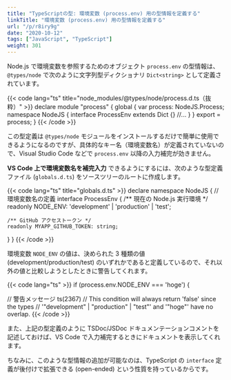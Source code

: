 ```yaml
---
title: "TypeScriptの型: 環境変数 (process.env) 用の型情報を定義する"
linkTitle: "環境変数 (process.env) 用の型情報を定義する"
url: "/p/r8iry9g"
date: "2020-10-12"
tags: ["JavaScript", "TypeScript"]
weight: 301
---
```


Node.js で環境変数を参照するためのオブジェクト `process.env` の型情報は、`@types/node` で次のように文字列型ディクショナリ `Dict<string>` として定義されています。

{{< code lang="ts" title="node_modules/@types/node/process.d.ts（抜粋）" >}}
declare module "process" {
  global {
    var process: NodeJS.Process;
    namespace NodeJS {
      interface ProcessEnv extends Dict<string> {}
      //...
    }
  }
  export = process;
}
{{< /code >}}

この型定義は `@types/node` モジュールをインストールするだけで簡単に使用できるようになるのですが、具体的なキー名（環境変数名）が定義されていないので、Visual Studio Code などで `process.env` 以降の入力補完が効きません。

__VS Code 上で環境変数名を補完入力__ できるようにするには、次のような型定義ファイル (`globals.d.ts`) をソースツリーのルートに作成します。

{{< code lang="ts" title="globals.d.ts" >}}
declare namespace NodeJS {
  // 環境変数名の定義
  interface ProcessEnv {
    /** 現在の Node.js 実行環境 */
    readonly NODE_ENV: 'development' | 'production' | 'test';

    /** GitHub アクセストークン */
    readonly MYAPP_GITHUB_TOKEN: string;
  }
}
{{< /code >}}

環境変数 `NODE_ENV` の値は、決められた 3 種類の値 (development/production/test) のいずれかであると定義しているので、それ以外の値と比較しようとしたときに警告してくれます。

{{< code lang="ts" >}}
if (process.env.NODE_ENV === 'hoge') {

// 警告メッセージ ts(2367)
// This condition will always return 'false' since the types
// '"development" | "production" | "test"' and '"hoge"' have no overlap.
{{< /code >}}

また、上記の型定義のように TSDoc/JSDoc ドキュメンテーションコメントを記述しておけば、VS Code で入力補完するときにドキュメントを表示してくれます。

ちなみに、このような型情報の追加が可能なのは、TypeScript の `interface` 定義が後付けで拡張できる (open-ended) という性質を持っているからです。

